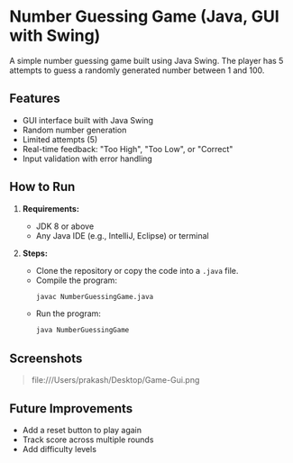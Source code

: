 # Number Guessing Game (Java, GUI with Swing)

A simple number guessing game built using Java Swing. The player has 5 attempts to guess a randomly generated number between 1 and 100.

## Features
- GUI interface built with Java Swing
- Random number generation
- Limited attempts (5)
- Real-time feedback: "Too High", "Too Low", or "Correct"
- Input validation with error handling

## How to Run

1. **Requirements:**
   - JDK 8 or above
   - Any Java IDE (e.g., IntelliJ, Eclipse) or terminal

2. **Steps:**
   - Clone the repository or copy the code into a `.java` file.
   - Compile the program:
     ```bash
     javac NumberGuessingGame.java
     ```
   - Run the program:
     ```bash
     java NumberGuessingGame
     ```

## Screenshots

> file:///Users/prakash/Desktop/Game-Gui.png

## Future Improvements
- Add a reset button to play again
- Track score across multiple rounds
- Add difficulty levels
